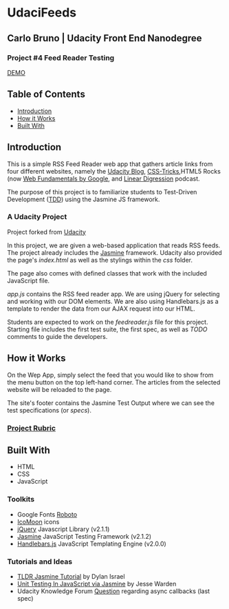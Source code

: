 # UdaciFeeds

## Carlo Bruno | Udacity Front End Nanodegree
### Project \#4 Feed Reader Testing

[DEMO](https://carlo-bruno.github.io/frontend-nanodegree-feedreader/)

## Table of Contents

* [Introduction](#introduction)
* [How it Works](#how-it-works)
* [Built With](#built-with)


## Introduction

This is a simple RSS Feed Reader web app that gathers article links from four different websites, namely the [Udacity Blog](http://blog.udacity.com/), [CSS-Tricks](https://css-tricks.com/),HTML5 Rocks (now [Web Fundamentals by Google](https://developers.google.com/web/), and [Linear Digression](http://lineardigressions.com/) podcast.

The purpose of this project is to familiarize students to Test-Driven Development ([TDD](https://en.wikipedia.org/wiki/Test-driven_development)) using the Jasmine JS framework.

### A Udacity Project

Project forked from [Udacity](https://github.com/udacity/frontend-nanodegree-feedreader)

In this project, we are given a web-based application that reads RSS feeds. The project already includes the [Jasmine](http://jasmine.github.io/) framework. Udacity also provided the page's _index.html_ as well as the stylings within the _css_ folder.

The page also comes with defined classes that work with the included JavaScript file.

_app.js_ contains the RSS feed reader app. We are using jQuery for selecting and working with our DOM elements. We are also using Handlebars.js as a template to render the data from our AJAX request into our HTML.

Students are expected to work on the _feedreader.js_ file for this project. Starting file includes the first test suite, the first spec, as well as _TODO_ comments to guide the developers.

## How it Works

On the Wep App, simply select the feed that you would like to show from the menu button on the top left-hand corner. The articles from the selected website will be reloaded to the page.

The site's footer contains the Jasmine Test Output where we can see the test specifications (or _specs_).

### [Project Rubric](https://review.udacity.com/#!/rubrics/18/view)

## Built With

+ HTML
+ CSS
+ JavaScript

### Toolkits
+ Google Fonts [Roboto](https://fonts.google.com/specimen/Roboto)
+ [IcoMoon](https://icomoon.io/) icons
+ [jQuery](https://jquery.com/) Javascript Library (v2.1.1)
+ [Jasmine](http://jasmine.github.io/) JavaScript Testing Framework (v2.1.2)
+ [Handlebars.js](https://handlebarsjs.com/) JavaScript Templating Engine (v2.0.0)

### Tutorials and Ideas
+ [TLDR Jasmine Tutorial](https://www.youtube.com/watch?v=h2eWfvcAOTI&t=1254s) by Dylan Israel
+ [Unit Testing In JavaScript via Jasmine](https://www.youtube.com/watch?v=eVpXkyN0zOE) by Jesse Warden
+ Udacity Knowledge Forum [Question](https://knowledge.udacity.com/questions/1667) regarding async callbacks (last spec)

